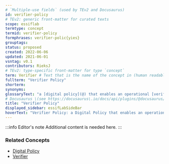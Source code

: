 ```yaml
---
# `Multiple-use fields` (used by TEv2 and Docusaurus)
id: verifier-policy
# TEv2: generic front-matter for curated texts
scope: essiflab
termtype: concept
termid: verifier-policy
formphrases: verifier-polic{yies}
grouptags:
status: proposed
created: 2022-06-06
updated: 2021-06-01
vsntag: v0.1
contributors: RieksJ
# TEv2: type-specific front-matter for type `concept`
term: Verifier # Text that is the name of the concept in (human readable) texts.
fullterm: "Verifier Policy"
shorterm:
synonyms:
glossaryText: "a [digital policy](@) that enables an operational [verifier](@) component to function in accordance with the [objectives](@) of its [principal](@)."
# Docusaurus \(see https://docusaurus\.io/docs/api/plugins/@docusaurus/plugin-content-docs#markdown-front-matter\):
title: "Verifier Policy"
displayed_sidebar: essifLabSideBar
hoverText: "Verifier Policy: a Digital Policy that enables an operational Verifier component to function in accordance with the Objectives of its Principal."
---
```


:::info Editor's note
Additional content is needed here.
:::

### Related Concepts
- [Digital Policy](@)
- [Verifier](@)
